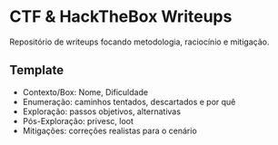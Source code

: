 # CTF & HackTheBox Writeups

Repositório de writeups focando metodologia, raciocínio e mitigação.

## Template
- Contexto/Box: Nome, Dificuldade
- Enumeração: caminhos tentados, descartados e por quê
- Exploração: passos objetivos, alternativas
- Pós-Exploração: privesc, loot
- Mitigações: correções realistas para o cenário
